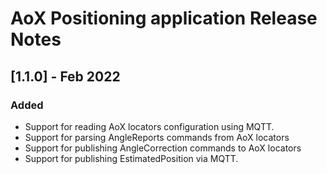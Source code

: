# AoX Positioning application Release Notes

## [1.1.0] - Feb 2022

### Added

* Support for reading AoX locators configuration using MQTT.
* Support for parsing AngleReports commands from AoX locators
* Support for publishing AngleCorrection commands to AoX locators
* Support for publishing EstimatedPosition via MQTT.

